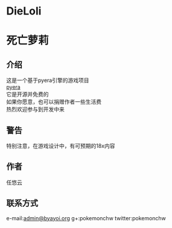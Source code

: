 DieLoli
====
死亡萝莉
====

介绍
----
这是一个基于pyera引擎的游戏项目 \
[pyera](https://github.com/qsjl11/pyera) \
它是开源并免费的 \
如果你愿意，也可以捐赠作者一些生活费 \
热烈欢迎参与到开发中来

警告
----
特别注意，在游戏设计中，有可预期的18x内容

作者
----
任悠云

联系方式
----
e-mail:admin@byayoi.org
g+:pokemonchw
twitter:pokemonchw